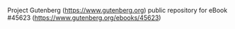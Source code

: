 Project Gutenberg (https://www.gutenberg.org) public repository for eBook #45623 (https://www.gutenberg.org/ebooks/45623)

